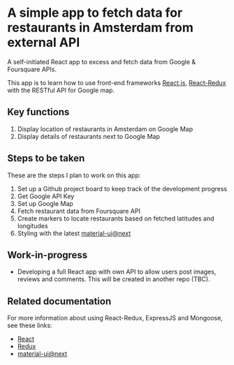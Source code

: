 # A simple app to fetch data for restaurants in Amsterdam from external API

A self-initiated React app to excess and fetch data from Google & Foursquare APIs.

This app is to learn how to use front-end frameworks [React.js](https://github.com/facebookincubator/create-react-app), [React-Redux](https://github.com/reactjs/redux) with the RESTful API for Google map.

## Key functions
1. Display location of restaurants in Amsterdam on Google Map
2. Display details of restaurants next to Google Map

## Steps to be taken
These are the steps I plan to work on this app:
1. Set up a Github project board to keep track of the development progress
2. Get Google API Key
3. Set up Google Map
4. Fetch restaurant data from Foursquare API
5. Create markers to locate restaurants based on fetched latitudes and longitudes
6. Styling with the latest [material-ui@next](https://material-ui-next.com/)

## Work-in-progress
* Developing a full React app with own API to allow users post images, reviews and comments. This will be created in another repo (TBC).

## Related documentation
For more information about using React-Redux, ExpressJS and Mongoose, see these links:

* [React](https://facebook.github.io/react-native/)
* [Redux](https://redux.js.org/)
* [material-ui@next](https://material-ui-next.com/)
